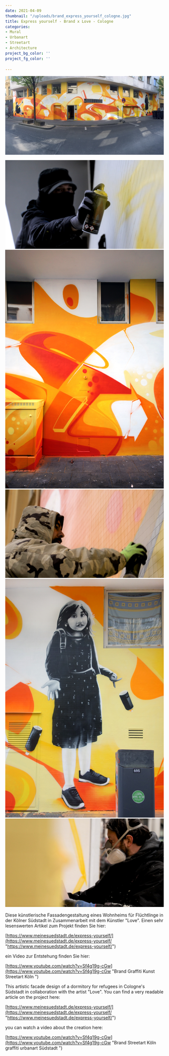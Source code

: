 ```yaml
---
date: 2021-04-09
thumbnail: "/uploads/brand_express_yourself_cologne.jpg"
title: Express yourself - Brand x Love - Cologne
categories:
- Mural
- Urbanart
- Streetart
- Architecture
project_bg_color: ''
project_fg_color: ''

---
```

![](/uploads/brand_express_yourself_panorama_cologne.jpg)

![](/uploads/f093decd-8c3d-4832-a84f-71a65d599948.jpeg)![](/uploads/brand_love_detail_urban_corporate_art_cologne.jpg)![](/uploads/2a325568-e5dd-4458-929b-0e5261ea3ff4.jpeg)![](/uploads/brand_love_girl_urban_corporate_art_cologne.jpg)![](/uploads/5200bca0-3664-4e66-90dd-363661c90027.jpeg)

Diese künstlerische Fassadengestaltung eines Wohnheims für Flüchtlinge in der Kölner Südstadt in Zusammenarbeit mit dem Künstler "Love". Einen sehr lesenswerten Artikel zum Projekt finden Sie hier:

[https://www.meinesuedstadt.de/express-yourself/](https://www.meinesuedstadt.de/express-yourself/ "https://www.meinesuedstadt.de/express-yourself/")

ein Video zur Entstehung finden Sie hier:

[https://www.youtube.com/watch?v=Sf4g19g-cGw](https://www.youtube.com/watch?v=Sf4g19g-cGw "Brand Graffiti Kunst Streetart Köln ")

This artistic facade design of a dormitory for refugees in Cologne's Südstadt in collaboration with the artist "Love". You can find a very readable article on the project here:

[https://www.meinesuedstadt.de/express-yourself/](https://www.meinesuedstadt.de/express-yourself/ "https://www.meinesuedstadt.de/express-yourself/")

you can watch a video about the creation here:

[https://www.youtube.com/watch?v=Sf4g19g-cGw](https://www.youtube.com/watch?v=Sf4g19g-cGw "Brand Streetart Köln graffiti urbanart Südstadt ")